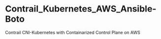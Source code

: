 # Contrail_Kubernetes_AWS_Ansible-Boto
Contrail CNI-Kubernetes with Containarized Control Plane on AWS
